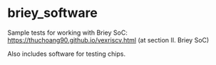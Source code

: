 # briey_software

Sample tests for working with Briey SoC: https://thuchoang90.github.io/vexriscv.html (at section II. Briey SoC)

Also includes software for testing chips.
